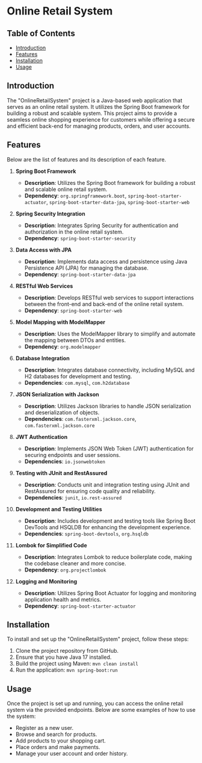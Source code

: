# Online Retail System

## Table of Contents

- [Introduction](#introduction)
- [Features](#features)
- [Installation](#installation)
- [Usage](#usage)

## Introduction

The "OnlineRetailSystem" project is a Java-based web application that serves as an online retail system. It utilizes the Spring Boot framework for building a robust and scalable system. This project aims to provide a seamless online shopping experience for customers while offering a secure and efficient back-end for managing products, orders, and user accounts.

## Features

Below are the list of features and its description of each feature.

1. **Spring Boot Framework**
   - **Description**: Utilizes the Spring Boot framework for building a robust and scalable online retail system.
   - **Dependency**: `org.springframework.boot`, `spring-boot-starter-actuator`, `spring-boot-starter-data-jpa`, `spring-boot-starter-web`

2. **Spring Security Integration**
   - **Description**: Integrates Spring Security for authentication and authorization in the online retail system.
   - **Dependency**: `spring-boot-starter-security`

3. **Data Access with JPA**
   - **Description**: Implements data access and persistence using Java Persistence API (JPA) for managing the database.
   - **Dependency**: `spring-boot-starter-data-jpa`

4. **RESTful Web Services**
   - **Description**: Develops RESTful web services to support interactions between the front-end and back-end of the online retail system.
   - **Dependency**: `spring-boot-starter-web`

5. **Model Mapping with ModelMapper**
   - **Description**: Uses the ModelMapper library to simplify and automate the mapping between DTOs and entities.
   - **Dependency**: `org.modelmapper`

6. **Database Integration**
   - **Description**: Integrates database connectivity, including MySQL and H2 databases for development and testing.
   - **Dependencies**: `com.mysql`, `com.h2database`

7. **JSON Serialization with Jackson**
   - **Description**: Utilizes Jackson libraries to handle JSON serialization and deserialization of objects.
   - **Dependencies**: `com.fasterxml.jackson.core`, `com.fasterxml.jackson.core`

8. **JWT Authentication**
   - **Description**: Implements JSON Web Token (JWT) authentication for securing endpoints and user sessions.
   - **Dependencies**: `io.jsonwebtoken`

9. **Testing with JUnit and RestAssured**
   - **Description**: Conducts unit and integration testing using JUnit and RestAssured for ensuring code quality and reliability.
   - **Dependencies**: `junit`, `io.rest-assured`

10. **Development and Testing Utilities**
    - **Description**: Includes development and testing tools like Spring Boot DevTools and HSQLDB for enhancing the development experience.
    - **Dependencies**: `spring-boot-devtools`, `org.hsqldb`

11. **Lombok for Simplified Code**
    - **Description**: Integrates Lombok to reduce boilerplate code, making the codebase cleaner and more concise.
    - **Dependency**: `org.projectlombok`

12. **Logging and Monitoring**
    - **Description**: Utilizes Spring Boot Actuator for logging and monitoring application health and metrics.
    - **Dependency**: `spring-boot-starter-actuator`

## Installation

To install and set up the "OnlineRetailSystem" project, follow these steps:

1. Clone the project repository from GitHub.
2. Ensure that you have Java 17 installed.
3. Build the project using Maven: `mvn clean install`
4. Run the application: `mvn spring-boot:run`

## Usage

Once the project is set up and running, you can access the online retail system via the provided endpoints. Below are some examples of how to use the system:

- Register as a new user.
- Browse and search for products.
- Add products to your shopping cart.
- Place orders and make payments.
- Manage your user account and order history.


